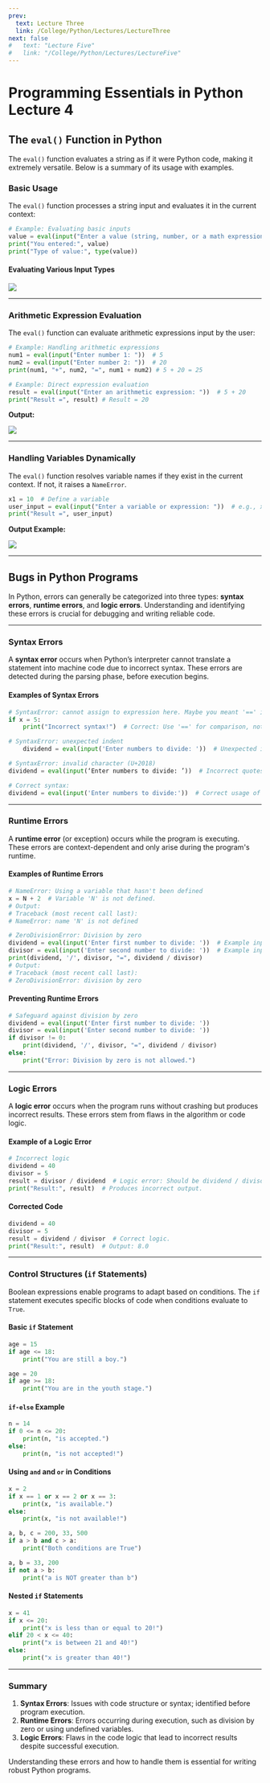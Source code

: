 ```yaml
---
prev:
  text: Lecture Three
  link: /College/Python/Lectures/LectureThree
next: false
#   text: "Lecture Five"
#   link: "/College/Python/Lectures/LectureFive"
---
```


# Programming Essentials in Python Lecture 4

## The `eval()` Function in Python

The `eval()` function evaluates a string as if it were Python code, making it extremely versatile. Below is a summary of its usage with examples.

### Basic Usage

The `eval()` function processes a string input and evaluates it in the current context:

```Python
# Example: Evaluating basic inputs
value = eval(input("Enter a value (string, number, or a math expression): "))
print("You entered:", value)
print("Type of value:", type(value))
```

#### Evaluating Various Input Types

![](../imgs/output1.png)

---

### Arithmetic Expression Evaluation

The `eval()` function can evaluate arithmetic expressions input by the user:

```python
# Example: Handling arithmetic expressions
num1 = eval(input("Enter number 1: "))  # 5
num2 = eval(input("Enter number 2: "))  # 20
print(num1, "+", num2, "=", num1 + num2) # 5 + 20 = 25

# Example: Direct expression evaluation
result = eval(input("Enter an arithmetic expression: "))  # 5 + 20
print("Result =", result) # Result = 20
```

**Output:**

![](../imgs/output2.png)

---

### Handling Variables Dynamically

The `eval()` function resolves variable names if they exist in the current context. If not, it raises a `NameError`.

```python
x1 = 10  # Define a variable
user_input = eval(input("Enter a variable or expression: "))  # e.g., x1 * 2
print("Result =", user_input)
```

**Output Example:**

![](../imgs/output3.png)

---

## Bugs in Python Programs

In Python, errors can generally be categorized into three types: **syntax errors**, **runtime errors**, and **logic errors**. Understanding and identifying these errors is crucial for debugging and writing reliable code.

---

### Syntax Errors

A **syntax error** occurs when Python’s interpreter cannot translate a statement into machine code due to incorrect syntax. These errors are detected during the parsing phase, before execution begins.

#### Examples of Syntax Errors

```python
# SyntaxError: cannot assign to expression here. Maybe you meant '==' instead of '='?
if x = 5:
    print("Incorrect syntax!")  # Correct: Use '==' for comparison, not '=' for assignment.

# SyntaxError: unexpected indent
    dividend = eval(input('Enter numbers to divide: '))  # Unexpected indent.

# SyntaxError: invalid character (U+2018)
dividend = eval(input(‘Enter numbers to divide: ’))  # Incorrect quotes (smart quotes).

# Correct syntax:
dividend = eval(input('Enter numbers to divide:'))  # Correct usage of quotes and indentation.
```

---

### Runtime Errors

A **runtime error** (or exception) occurs while the program is executing. These errors are context-dependent and only arise during the program's runtime.

#### Examples of Runtime Errors

```python
# NameError: Using a variable that hasn't been defined
x = N + 2  # Variable 'N' is not defined.
# Output:
# Traceback (most recent call last):
# NameError: name 'N' is not defined

# ZeroDivisionError: Division by zero
dividend = eval(input('Enter first number to divide: '))  # Example input: 40
divisor = eval(input('Enter second number to divide: '))  # Example input: 0
print(dividend, '/', divisor, "=", dividend / divisor)
# Output:
# Traceback (most recent call last):
# ZeroDivisionError: division by zero
```

#### Preventing Runtime Errors

```python
# Safeguard against division by zero
dividend = eval(input('Enter first number to divide: '))
divisor = eval(input('Enter second number to divide: '))
if divisor != 0:
    print(dividend, '/', divisor, "=", dividend / divisor)
else:
    print("Error: Division by zero is not allowed.")
```

---

### Logic Errors

A **logic error** occurs when the program runs without crashing but produces incorrect results. These errors stem from flaws in the algorithm or code logic.

#### Example of a Logic Error

```python
# Incorrect logic
dividend = 40
divisor = 5
result = divisor / dividend  # Logic error: Should be dividend / divisor.
print("Result:", result)  # Produces incorrect output.
```

#### Corrected Code

```python
dividend = 40
divisor = 5
result = dividend / divisor  # Correct logic.
print("Result:", result)  # Output: 8.0
```

---

### Control Structures (`if` Statements)

Boolean expressions enable programs to adapt based on conditions. The `if` statement executes specific blocks of code when conditions evaluate to `True`.

#### Basic `if` Statement

```python
age = 15
if age <= 18:
    print("You are still a boy.")

age = 20
if age >= 18:
    print("You are in the youth stage.")
```

#### `if-else` Example

```python
n = 14
if 0 <= n <= 20:
    print(n, "is accepted.")
else:
    print(n, "is not accepted!")
```

#### Using `and` and `or` in Conditions

```python
x = 2
if x == 1 or x == 2 or x == 3:
    print(x, "is available.")
else:
    print(x, "is not available!")

a, b, c = 200, 33, 500
if a > b and c > a:
    print("Both conditions are True")

a, b = 33, 200
if not a > b:
    print("a is NOT greater than b")
```

#### Nested `if` Statements

```python
x = 41
if x <= 20:
    print("x is less than or equal to 20!")
elif 20 < x <= 40:
    print("x is between 21 and 40!")
else:
    print("x is greater than 40!")
```

---

### Summary

1. **Syntax Errors**: Issues with code structure or syntax; identified before program execution.
2. **Runtime Errors**: Errors occurring during execution, such as division by zero or using undefined variables.
3. **Logic Errors**: Flaws in the code logic that lead to incorrect results despite successful execution.

Understanding these errors and how to handle them is essential for writing robust Python programs.
